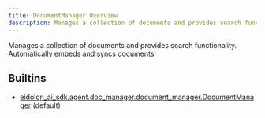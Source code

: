 ```yaml
---
title: DocumentManager Overview
description: Manages a collection of documents and provides search functionality. Automatically embeds and syncs documents
---
```

Manages a collection of documents and provides search functionality. Automatically embeds and syncs documents
## Builtins
* [eidolon_ai_sdk.agent.doc_manager.document_manager.DocumentManager](/docs/components/documentmanager/eidolon_ai_sdk_agent_doc_manager_document_manager_documentmanager/) (default)